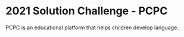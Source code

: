 # 2021 Solution Challenge - PCPC
 PCPC is an educational platform that helps children develop language.
